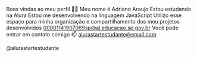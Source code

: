 Boas vindas ao meu perfil 💙💙
Meu nome é Adriano Araujo 
Estou estudando na Alura
Estou me desenvolvendo na linguagem JavaScript
Utilizo esse espaço para minha organização e compartilhamento dos meu projetos desenvolvidos
00001141907069sp@al.educacao.sp.gov.br
Você pode entrar em contato comigo 📫
alurastartestudante@email.com

@alurastartestudante
